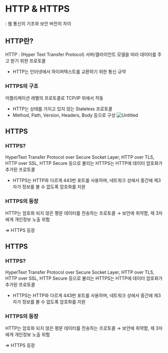 # HTTP & HTTPS

: 웹 통신의 기초와 보안 버전의 차이

## HTTP란?

HTTP : (Hyper Text Transfer Protocol) 서버/클라이언트 모델을 따라 데이터를 주고 받기 위한 프로토콜

- HTTP는 인터넷에서 하이퍼텍스트를 교환하기 위한 통신 규약

### HTTPS의 구조

어플리케이션 레벨의 프로토콜로 TCP/IP 위에서 작동

- HTTP는 상태를 가지고 있지 않는 Stateless 프로토콜
- Method, Path, Version, Headers, Body 등으로 구성
![Untitled](https://github.com/do-sopt-cs-study/CS-Jihee/assets/68178395/605440e2-eaef-41df-9ec3-e2668d1abbf2)


## HTTPS

### HTTPS?

HyperText Transfer Protocol over Secure Socket Layer, HTTP over TLS, HTTP over SSL, HTTP Secure 등으로 불리는 HTTPS는 HTTP에 데이터 암호화가 추가된 프로토콜

- HTTPS는 HTTP와 다르게 443번 포트를 사용하며, 네트워크 상에서 중간에 제3자가 정보를 볼 수 없도록 암호화를 지원

### HTTPS의 등장

HTTP는 암호화 되지 않은 평문 데이터를 전송하는 프로토콜 → 보안에 취약함, 제 3자에게 개인정보 노출 위험

⇒ HTTPS 등장

## HTTPS

### HTTPS?

HyperText Transfer Protocol over Secure Socket Layer, HTTP over TLS, HTTP over SSL, HTTP Secure 등으로 불리는 HTTPS는 HTTP에 데이터 암호화가 추가된 프로토콜

- HTTPS는 HTTP와 다르게 443번 포트를 사용하며, 네트워크 상에서 중간에 제3자가 정보를 볼 수 없도록 암호화를 지원

### HTTPS의 등장

HTTP는 암호화 되지 않은 평문 데이터를 전송하는 프로토콜 → 보안에 취약함, 제 3자에게 개인정보 노출 위험

⇒ HTTPS 등장
